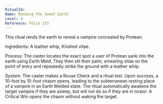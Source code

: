 ```yaml
---
RitualId: 
Name: Rending The Sweet Earth
Level: 4
Reference: Folio 173
---
```

This ritual rends the earth to reveal a vampire concealed by Protean.   

Ingredients: A leather whip, Kindred vitae.   

Process: The caster locates the exact spot a user of Protean sank into the earth using Earth Meld. They then slit their palm, smearing vitae on the point of entry and repeatedly strike the ground with a leather whip.   

System: The caster makes a Rouse Check and a ritual test. Upon success, a 10-foot by 10-foot chasm opens, leading to the subterranean resting place of a vampire in an Earth Melded state. The ritual automatically awakens the target vampire if they are asleep, but will not do so if they are in torpor. A Critical Win opens the chasm without waking the target.